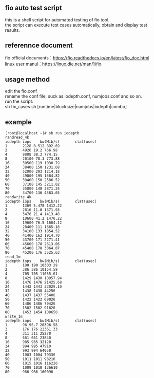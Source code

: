 ## fio auto test script
this is a shell script for automated testing of fio tool.<br/>
the script can execute test cases automatically, obtain and display test results.<br/>

## referennce document
fio official documents：https://fio.readthedocs.io/en/latest/fio_doc.html<br/>
linux user manul：https://linux.die.net/man/1/fio<br/>

## usage method
edit the fio.conf <br/>
rename the conf file, suck as iodepth.conf, numjobs.conf and so on. <br/>
run the script: <br/>
sh fio_cases.sh [runtime|blocksize|numjobs|iodepth|combo] <br/>

## example
```
[root@localhost ~]# sh run iodepth
randread_4k
iodepth iops    bw(Mib/s)       clat(usec)
1       2128 8.512 892.69
2       4926 19.2 766.98
4       9808 38.3 774.15
8       20100 78.3 773.88
16      30500 119 1030.79
24      38400 150 1231.68
32      52000 203 1214.18
40      49000 195 1584.82
50      38400 150 2586.52
60      37100 145 3211.02
70      35000 140 3871.24
80      34700 136 4583.65
randwrite_4k
iodepth iops    bw(Mib/s)       clat(usec)
1       1369 5.478 1412.22
2       2816 11.0 1371.93
4       5478 21.4 1413.40
8       10600 41.2 1470.22
16      19600 76.5 1604.12
24      28400 111 1665.18
32      34100 133 1854.52
40      41400 162 1914.70
50      43700 171 2271.41
60      45600 178 2613.06
70      45400 178 3064.07
80      45200 176 3525.63
read_1m
iodepth iops    bw(Mib/s)       clat(usec)
1       190 190 10303.29
2       386 386 10154.59
4       705 705 11055.01
8       1429 1430 10957.94
16      1476 1476 21425.68
24      1442 1443 33029.10
32      1438 1438 44250
40      1437 1437 55400
50      1422 1422 69020
60      1486 1486 79420
70      1502 1502 91820
80      1453 1454 108650
write_1m
iodepth iops    bw(Mib/s)       clat(usec)
1       96 96.7 20396.58
2       176 176 22361.33
4       311 311 25270
8       661 661 23840
16      985 985 32120
24      994 995 47910
32      993 994 64050
40      1003 1004 79330
50      1011 1011 98210
60      1015 1016 116220
70      1009 1010 136610
80      986 986 160090
```
